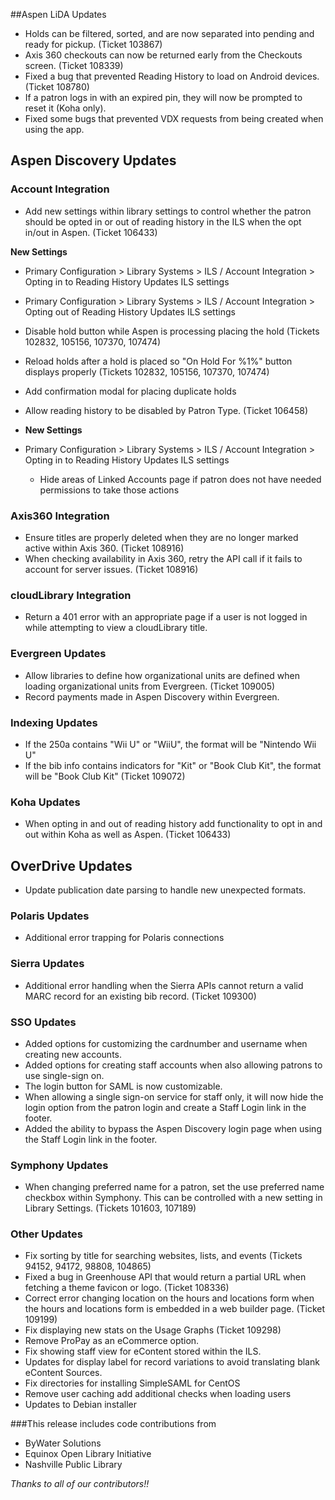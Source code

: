 ##Aspen LiDA Updates
- Holds can be filtered, sorted, and are now separated into pending and ready for pickup. (Ticket 103867) 
- Axis 360 checkouts can now be returned early from the Checkouts screen. (Ticket 108339)
- Fixed a bug that prevented Reading History to load on Android devices. (Ticket 108780)
- If a patron logs in with an expired pin, they will now be prompted to reset it (Koha only).
- Fixed some bugs that prevented VDX requests from being created when using the app.

## Aspen Discovery Updates
### Account Integration
- Add new settings within library settings to control whether the patron should be opted in or out of reading history in the ILS when the opt in/out in Aspen. (Ticket 106433)

**New Settings**
  - Primary Configuration > Library Systems > ILS / Account Integration > Opting in to Reading History Updates ILS settings
  - Primary Configuration > Library Systems > ILS / Account Integration > Opting out of Reading History Updates ILS settings

  - Disable hold button while Aspen is processing placing the hold (Tickets 102832, 105156, 107370, 107474)
  - Reload holds after a hold is placed so "On Hold For %1%" button displays properly (Tickets 102832, 105156, 107370, 107474)
  - Add confirmation modal for placing duplicate holds
  - Allow reading history to be disabled by Patron Type. (Ticket 106458)
  - **New Settings**
- Primary Configuration > Library Systems > ILS / Account Integration > Opting in to Reading History Updates ILS settings

  - Hide areas of Linked Accounts page if patron does not have needed permissions to take those actions

### Axis360 Integration
- Ensure titles are properly deleted when they are no longer marked active within Axis 360. (Ticket 108916)
- When checking availability in Axis 360, retry the API call if it fails to account for server issues. (Ticket 108916) 

### cloudLibrary Integration
- Return a 401 error with an appropriate page if a user is not logged in while attempting to view a cloudLibrary title. 

### Evergreen Updates
- Allow libraries to define how organizational units are defined when loading organizational units from Evergreen. (Ticket 109005)
- Record payments made in Aspen Discovery within Evergreen.

### Indexing Updates
- If the 250a contains "Wii U" or "WiiU", the format will be "Nintendo Wii U"
- If the bib info contains indicators for "Kit" or "Book Club Kit", the format will be "Book Club Kit" (Ticket 109072)

### Koha Updates
- When opting in and out of reading history add functionality to opt in and out within Koha as well as Aspen. (Ticket 106433)

## OverDrive Updates
- Update publication date parsing to handle new unexpected formats.

### Polaris Updates
- Additional error trapping for Polaris connections

### Sierra Updates
- Additional error handling when the Sierra APIs cannot return a valid MARC record for an existing bib record. (Ticket 109300)

### SSO Updates
- Added options for customizing the cardnumber and username when creating new accounts.
- Added options for creating staff accounts when also allowing patrons to use single-sign on.
- The login button for SAML is now customizable.
- When allowing a single sign-on service for staff only, it will now hide the login option from the patron login and create a Staff Login link in the footer.
- Added the ability to bypass the Aspen Discovery login page when using the Staff Login link in the footer.

### Symphony Updates
- When changing preferred name for a patron, set the use preferred name checkbox within Symphony. This can be controlled with a new setting in Library Settings. (Tickets 101603, 107189)

### Other Updates
- Fix sorting by title for searching websites, lists, and events (Tickets 94152, 94172, 98808, 104865)
- Fixed a bug in Greenhouse API that would return a partial URL when fetching a theme favicon or logo. (Ticket 108336)
- Correct error changing location on the hours and locations form when the hours and locations form is embedded in a web builder page. (Ticket 109199)
- Fix displaying new stats on the Usage Graphs (Ticket 109298)
- Remove ProPay as an eCommerce option.
- Fix showing staff view for eContent stored within the ILS.
- Updates for display label for record variations to avoid translating blank eContent Sources.
- Fix directories for installing SimpleSAML for CentOS
- Remove user caching add additional checks when loading users
- Updates to Debian installer

###This release includes code contributions from
- ByWater Solutions
- Equinox Open Library Initiative
- Nashville Public Library

_Thanks to all of our contributors!!_